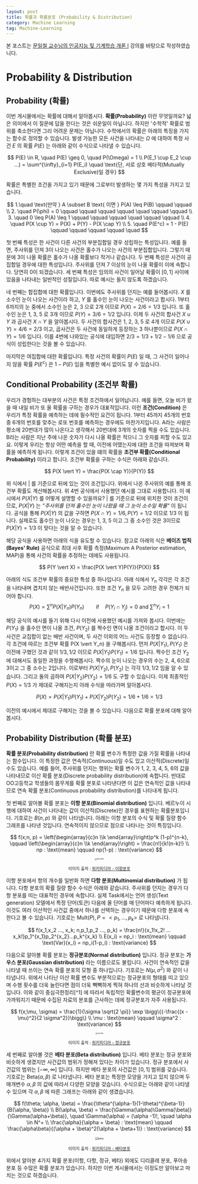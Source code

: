 ```yaml
---
layout: post
title: 확률과 확률분포 (Probability & Distribution)
category: Machine Learning
tag: Machine-Learning
---
```


 본 포스트는  [문일철 교수님의 인공지능 및 기계학습 개론 I](https://www.edwith.org/machinelearning1_17/joinLectures/9738) 강의를 바탕으로 작성하였습니다.



# Probability & Distribution

## Probability (확률)

이번 게시물에서는 확률에 대해서 알아봅시다. **확률(Probability)** 이란 무엇일까요? 넓은 의미에서 이 질문에 답을 한다는 것은 쉬운일이 아닙니다. 하지만 '수학적' 확률로 범위를 축소한다면 그리 어려운 문제는 아닙니다. 수학에서의 확률은 아래의 특징을 가지는 함수로 정의할 수 있습니다. 발생 가능한 모든 사건을 나타내는 $\Omega$ 에 대하여 특정 사건 $E$ 의 확률 $P(E)$ 는 아래와 같이 수식으로 나타낼 수 있습니다.



$$
P(E) \in R, \quad P(E) \geq 0, \quad P(\Omega) = 1 \\
P(E_1 \cup E_2 \cup ...) = \sum^{\infty}_{i=1} P(E_i) \quad \text{단, 서로 상호 배타적(Mutually Exclusive)일 경우}
$$



확률은 특별한 조건을 가지고 있기 때문에 그로부터 발생하는 몇 가지 특성을 가지고 있습니다.




$$
1.\quad \text{만약 } A \subset B \text{ 이면 } P(A) \leq P(B) \qquad \qquad \\
2. \quad P(\phi) = 0 \qquad \qquad \qquad \qquad \quad \qquad \qquad \\
3. \quad 0 \leq P(A) \leq 1 \qquad \qquad \qquad \quad \qquad \qquad \\
4. \quad P(X \cup Y) = P(X) + P(Y) - P(X \cap Y) \\
5. \quad P(E^c) = 1 - P(E) \qquad \qquad \qquad \qquad \quad
$$



첫 번째 특성은 한 사건이 다른 사건의 부분집합일 경우 성립하는 특성입니다. 예를 들면, 주사위를 던져 3이 나오는 사건은 홀수가 나오는 사건의 부분집합입니다. 그렇기 때문에 3이 나올 확률은 홀수가 나올 확률보다 작거나 같습니다. 두 번째 특성은 사건이 공집합일 경우에 대한 특성입니다. 주사위를 던져 7 이상의 눈이 나올 확률이 이에 속합니다. 당연히 0이 되겠습니다. 세 번째 특성은 임의의 사건이 일어날 확률이 $[0,1]$ 사이에 있음을 나타내는 일반적인 성질입니다. 따로 예시는 들지 않도록 하겠습니다.

네 번째는 합집합에 대한 확률입니다. 이번에도 주사위를 던지는 예를 들어봅시다. $X$ 를 소수인 눈이 나오는 사건이라 하고, $Y$ 를 홀수인 눈이 나오는 사건이라고 합시다. 1부터 6까지의 눈 중에서 소수인 눈은 2, 3 으로 2개 이므로 $P(X) = 2/6 =1/3$ 입니다. 또 홀수인 눈은 1, 3, 5 로 3개 이므로 $P(Y) = 3/6 = 1/2$ 입니다. 이제 두 사건의 합사건 $X \cup Y$ 과 곱사건 $X \cap Y$ 을 알아봅시다. 두 사건의 합사건은 1, 2, 3, 5 로 4개 이므로 $P(X \cup Y) = 4/6 = 2/3$ 이고, 곱사건은 두 사건에 동일하게 등장하는 3 하나뿐이므로 $P(X \cap Y) = 1/6$ 입니다. 이를 4번에 나와있는 공식에 대입하면 $2/3 = 1/3 + 1/2 - 1/6$ 으로 공식이 성립한다는 것을 볼 수 있습니다.

마지막은 여집합에 대한 확률입니다. 특정 사건의 확률이 $P(E)$ 일 때, 그 사건이 일어나지 않을 확률 $P(E^c)$ 은 $1 - P(E)$ 임을 특별한 예시 없이도 알 수 있습니다. 



## Conditional Probability (조건부 확률)

우리가 경험하는 대부분의 사건은 특정 조건하에서 일어납니다. 예를 들면, 오늘 비가 왔을 때 내일 비가 또 올 확률을 구하는 경우가 대표적입니다. 이런 **조건(Condition)** 은 우리가 특정 확률을 예측하는 데에 필수적인 요건이 됩니다. 1부터 45까지 45개의 번호 중 6개의 번호를 맞추는 로또 번호를 예측하는 경우에도 마찬가지입니다. A라는 사람은 평소에 20번대가 많이 나온다고 생각해서 20번대에 3개의 숫자를 찍을 수도 있습니다. B라는 사람은 지난 주에 나온 숫자가 다시 나올 확률은 적으니 그 숫자를 피할 수도 있고요. 이렇게 우리는 항상 어떤 예측을 할 때, 이전에 어땠는지에 대한 조건을 따져보며 확률을 예측하게 됩니다. 이렇게 조건이 있을 떄의 확률을 **조건부 확률(Conditional Probability)** 이라고 합니다. 조건부 확률을 구하는 수식은 아래와 같습니다. 



$$
P(X \vert Y) = \frac{P(X \cap Y)}{P(Y)}
$$



위 식에서 $\vert$ 를 기준으로 뒤에 있는 것이 조건입니다. 위에서 나온 주사위의 예를 통해 조건부 확률도 계산해봅시다. 위 4번 공식에서 사용했던 예시를 그대로 사용합니다. 이 예시에서 $P(X \vert Y)$ 를 어떻게 설명할 수 있을까요?  $\vert$ 를 기준으로 뒤에 위치한 것이 조건이므로, $P(X \vert Y)$ 는 *"주사위를 던져 홀수인 눈이 나왔을 때 그 눈이 소수일 확률"* 이 됩니다. 공식을 통해 $P(X \vert Y)$ 의 값을 구하면 $P(X \cap Y) = 1/6, P(Y) = 1/2$ 이므로 $1/3$ 이 됩니다. 실제로도 홀수인 눈이 나오는 경우는 1, 3, 5 이고 그 중 소수인 것은 3이므로 $P(X \vert Y) = 1/3$ 이 맞다는 것을 알 수 있습니다.

해당 공식을 사용하면 아래의 식을 유도할 수 있습니다. 참고로 아래의 식은 **베이즈 법칙(Bayes' Rule)** 공식으로 최대 사후 확률 측정(Maximum A Posterior estimation, MAP)을 통해 사건의 확률을 추정하는 데에도 사용됩니다.



$$
P(Y \vert X) = \frac{P(X \vert Y)P(Y)}{P(X)}
$$



아래의 식도 조건부 확률의 중요한 특성 중 하나입니다. 아래 식에서 $Y_n$ 각각은 각 조건을 나타내며 겹치지 않는 배반사건입니다. 또한 조건 $Y_n$ 을 모두 고려한 경우 전체가 되어야 합니다. 
$$
P(X) = \sum^n P(X \vert Y_n)P(Y_n) \qquad \text{if} \quad P(Y_i \cap Y_j) = 0 \text{ and } \sum^n Y_i = 1
$$


해당 공식의 예시를 들기 위해 다시 이전에 사용했던 예시를 가져와 봅시다. 이번에는 $P(Y_1)$ 을 홀수인 면이 나올 조건, $P(Y_2)$ 를 짝수인 면이 나올 조건이라고 합시다. 이 두 사건은 교집합이 없는 배반 사건이며, 두 사건 이외의 어느 사건도 등장할 수 없습니다. 각 조건에 따르는 조건부 확률 P(X \vert Y_n) 을 구해봅시다. 먼저 $P(X \vert Y_1), P(Y_1)$ 은 이전에 구했던 것과 같이 $1/3, 1/2$ 이므로 $P(X \vert Y_1)P(Y_1) = 1/6$ 입니다. 짝수인 조건 $Y_2$ 에 대해서도 동일한 과정을 수행해봅시다. 짝수의 눈이 나오는 경우의 수는 2, 4, 6으로 3이고 그 중 소수는 2입니다. 이로부터 $P(X \vert Y_2), P(Y_2)$ 는 각각 $1/3, 1/2$ 임을 알 수 있습니다. 그리고 둘의 곱하여 $P(X \vert Y_2)P(Y_2) = 1/6$ 도 구할 수 있습니다. 이제 최종적인 $P(X) = 1/3$ 가 제대로 구해지는지 아래 수식을 따라가며 알아봅시다.


$$
P(X) = P(X|Y_1)P(Y_1) + P(X|Y_2)P(Y_2) = 1/6 + 1/6 = 1/3
$$


이전의 예시에서 제대로 구해지는 것을 볼 수 있습니다. 다음으로 확률 분포에 대해 알아봅시다.



## Probability Distribution (확률 분포)

**확률 분포(Probability distribution)** 란 확률 변수가 특정한 값을 가질 확률을 나타내는 함수입니다. 이 특정한 값은 연속적(Continuous)일 수도 있고 이산적(Discrete)일 수도 있습니다. 예를 들어, 주사위를 던지는 행위는 확률 변수가 1, 2, 3, 4, 5, 6의 값을 나타내므로 이산 확률 분포(Discrete probability distribution)에 속합니다. 반대로 OO고등학교 학생들의 몸무게를 확률 분포로 나타낸다면 이 값은 연속적인 값을 나타내므로 연속 확률 분포(Continuous probability distribution)를 나타내게 됩니다.



첫 번째로 알아볼 확률 분포는 **이항 분포(Binomial distribution)** 입니다. 베르누이 시행에 대하여 사건이 나타내는 값이 이산적(Discrete)인 경우를 표현하는 확률분포입니다. 기호로는 $B(n,p)$ 와 같이 나타냅니다. 아래는 이항 분포의 수식 및 확률 질량 함수 그래프를 나타낸 것입니다. 연속적이지 않으므로 점으로 나타나는 것이 특징입니다.


$$
f(x;n, p) = \left(\begin{array}{c}n \\k \end{array}\right)p^k (1-p)^{n-k}, \qquad \left(\begin{array}{c}n \\k \end{array}\right) = \frac{n!}{k!(n-k)!} \\
np : \text{mean} \qquad np(1-p) : \text{variance}
$$


<p align="center"><img src="https://upload.wikimedia.org/wikipedia/commons/thumb/7/75/Binomial_distribution_pmf.svg/1920px-Binomial_distribution_pmf.svg.png" alt="binomial" style="zoom: 33%;" /></p>

<p align="center" style="font-size:80%">이미지 출처 : <a href="https://ko.wikipedia.org/wiki/%EC%9D%B4%ED%95%AD_%EB%B6%84%ED%8F%AC">위키피디아 - 이항분포</a></p>

이항 분포에서 항의 개수를 일반화 하면 **다항 분포(Multinomial distribution)** 가 됩니다. 다항 분포의 확률 질량 함수 수식은 아래와 같습니다. 주사위를 던지는 경우가 다항 분포를 띠는 대표적인 경우에 속합니다. 실제 Task에서는 언어 생성(Text generation) 모델에서 특정 단어(토큰) 다음에 올 단어를 매 단어마다 예측하게 됩니다. 이것도 여러 이산적인 사건값 중에서 하나를 선택하는 경우이기 때문에 다항 분포에 속한다고 볼 수 있습니다. 기호로는 $\text{Mult}(P), P=<p_1, ... , p_k>$ 로 나타냅니다.


$$
f(x_1,x_2 ..., x_k; n,p_1,p_2 ..., p_k) = \frac{n!}{x_1!x_2! ... x_k!}p_1^{x_1}p_2^{x_2}...p_k^{x_k} \\
E(x_i) = np_i : \text{mean} \qquad \text{Var}(x_i) = np_i(1-p_i) : \text{variance}
$$


다음으로 알아볼 확률 분포는 **정규분포(Normal distribution)** 입니다. 정규 분포는 **가우스 분포(Gaussian distribution)** 라는 이름으로도 불립니다. 사건이 연속적인 값을 나타낼 때 쓰이는 연속 확률 분포의 모형 중 하나입니다. 기호로는 $N(\mu, \sigma^2)$ 와 같이 나타냅니다. 위에서 나타난 이산 확률 변수도 부분적으로는 정규분포의 형태를 띠고 있으며 수행 횟수를 더욱 늘린다면 점이 더욱 빽빽하게 찍혀 하나의 선과 비슷하게 나타날 것입니다. 이와 같이 중심극한정리[^1] 에 따라서 독립적인 확률변수의 평균이 정규분포에 가까워지기 때문에 수집된 자료의 분포를 근사하는 데에 정규분포가 자주 사용됩니다.


$$
f(x;\mu, \sigma) = \frac{1}{\sigma \sqrt{2 \pi}} \exp \bigg\{{-\frac{(x - \mu)^2}{2 \sigma^2}}\bigg\} \\
\mu : \text{mean} \qquad \sigma^2 : \text{variance}
$$


<p align="center"><img src="https://upload.wikimedia.org/wikipedia/commons/thumb/7/74/Normal_Distribution_PDF.svg/1920px-Normal_Distribution_PDF.svg.png" alt="normal" style="zoom:33%;" /></p>

<p align="center" style="font-size:80%">이미지 출처 : <a href="https://ko.wikipedia.org/wiki/%EC%A0%95%EA%B7%9C_%EB%B6%84%ED%8F%AC">위키피디아 - 정규분포</a></p>



세 번째로 알아볼 것은 **베타 분포(Beta distribution)** 입니다. 베타 분포는 정규 분포와 비슷하게 생겼지만 사건값의 범위가 정해져 있다는 차이가 있습니다. 정규 분포에서 사건값의 범위는 $[-\infty, \infty]$ 입니다. 하지만 베타 분포의 사건값은 $[0,1]$ 범위를 갖습니다. 기호로는 $\text{Beta} (\alpha, \beta)$ 로 나타냅니다. 베타 분포는 특정한 모양을 가지고 있지 않으며 두 매개변수 $\alpha, \beta$ 의 값에 따라서 다양한 모양을 갖습니다. 수식으로는 아래와 같이 나타낼 수 있으며 각 $\alpha, \beta$ 에 따른 그래프는 아래와 같이 생겼습니다.


$$
f(\theta; \alpha, \beta) = \frac{\theta^{\alpha-1}(1-\theta)^{\beta-1}}{B(\alpha, \beta)} \\
B(\alpha, \beta) = \frac{\Gamma(\alpha)\Gamma(\beta)}{\Gamma(\alpha+\beta)}, \quad \Gamma(\alpha) = (\alpha -1)!, \quad \alpha \in N^+ \\
\frac{\alpha}{\alpha + \beta} : \text{mean} \qquad \frac{\alpha\beta}{(\alpha + \beta)^2(\alpha + \beta+1)} : \text{variance}
$$

<p align="center"><img src="https://upload.wikimedia.org/wikipedia/commons/thumb/f/f3/Beta_distribution_pdf.svg/1280px-Beta_distribution_pdf.svg.png" alt="beta" style="zoom: 50%;" /></p>

<p align="center" style="font-size:80%">이미지 출처 : <a href="https://ko.wikipedia.org/wiki/%EB%B2%A0%ED%83%80_%EB%B6%84%ED%8F%AC">위키피디아 - 베타분포</a></p>




위에서 알아본 4가지 확률 분포(이항, 다항, 정규, 베타) 외에도 디리클레 분포, 푸아송 분포 등 수많은 확률 분포가 있습니다. 하지만 이번 게시물에서는 이정도만 알아보고 마치는 것으로 하겠습니다.

